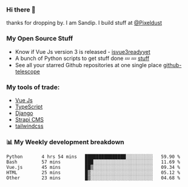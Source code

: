 ### Hi there 👋

thanks for dropping by.
I am Sandip. I build stuff at [@Pixeldust](github.com/pixeldust-in/)

###  **My Open Source Stuff**

 - Know if Vue Js version 3 is released -  [isvue3readyyet](https://github.com/sandiprb/isvue3readyyet)
 - A bunch of Python scripts to get stuff done 💤 💤 [stuff](https://github.com/sandiprb/stuff)
 - See all your starred Github repositories at one single place [github-telescope](https://github.com/sandiprb/github-telescope)



###  **My tools of trade:**
 - [Vue Js](https://github.com/vuejs/vue/)
 - [TypeScript](https://github.com/microsoft/TypeScript)
 - [Django](github.com/django/django)
 - [Strapi CMS](github.com/strapi/strapi)
 - [tailwindcss](https://github.com/tailwindlabs/tailwindcss)


###  📊 **My Weekly development breakdown**
<!--START_SECTION:waka-->

```text
Python       4 hrs 54 mins   ███████████████░░░░░░░░░░   59.90 %
Bash         57 mins         ███░░░░░░░░░░░░░░░░░░░░░░   11.69 %
Vue.js       45 mins         ██▒░░░░░░░░░░░░░░░░░░░░░░   09.34 %
HTML         25 mins         █▒░░░░░░░░░░░░░░░░░░░░░░░   05.12 %
Other        23 mins         █▒░░░░░░░░░░░░░░░░░░░░░░░   04.68 %
```

<!--END_SECTION:waka-->
